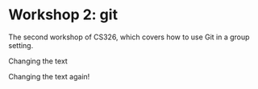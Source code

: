 # Workshop 2: git

The second workshop of CS326, which covers how to use Git in a group setting.

Changing the text

Changing the text again!
